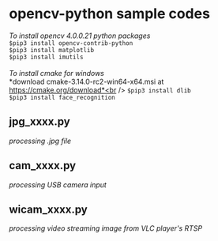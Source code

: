 # opencv-python sample codes
*To install opencv 4.0.0.21 python packages*<br />
`$pip3 install opencv-contrib-python`<br />
`$pip3 install matplotlib`<br />
`$pip3 install imutils`<br />
<br />
*To install cmake for windows* <br />
*download cmake-3.14.0-rc2-win64-x64.msi at https://cmake.org/download*<br />
`$pip3 install dlib`<br />
`$pip3 install face_recognition`<br />

## jpg_xxxx.py
*processing .jpg file*<br />

## cam_xxxx.py
*processing USB camera input*<br />

## wicam_xxxx.py
*processing video streaming image from VLC player's RTSP*<br />
